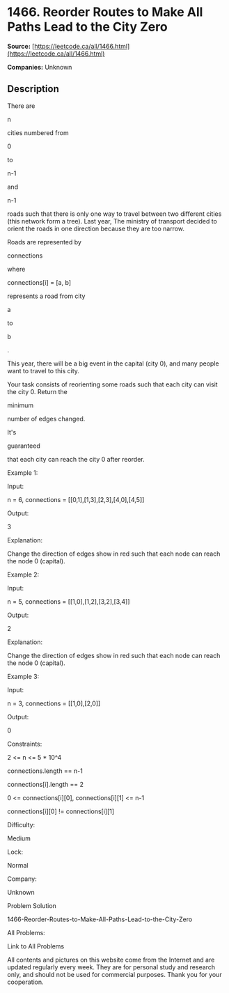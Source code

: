 # 1466. Reorder Routes to Make All Paths Lead to the City Zero

**Source:** [https://leetcode.ca/all/1466.html](https://leetcode.ca/all/1466.html)

**Companies:** Unknown

## Description

There are

n

cities numbered from

0

to

n-1

and

n-1

roads such that there is only one way to travel between
            two different cities (this network form a tree). Last year, The ministry
            of transport decided to orient the roads in one direction because they are too
            narrow.

Roads are represented by

connections

where

connections[i]
                = [a, b]

represents a road from city

a

to

b

.

This year, there will be a big event in the capital (city 0), and many people want to
                travel to this city.

Your task consists of reorienting some roads such that each city can visit the
                city 0. Return the

minimum

number of edges changed.

It's

guaranteed

that each city can reach the city 0 after reorder.

Example 1:

Input:

n = 6, connections = [[0,1],[1,3],[2,3],[4,0],[4,5]]

Output:

3

Explanation:

Change the direction of edges show in red such that each node can reach the node 0 (capital).

Example 2:

Input:

n = 5, connections = [[1,0],[1,2],[3,2],[3,4]]

Output:

2

Explanation:

Change the direction of edges show in red such that each node can reach the node 0 (capital).

Example 3:

Input:

n = 3, connections = [[1,0],[2,0]]

Output:

0

Constraints:

2 <= n <= 5 * 10^4

connections.length == n-1

connections[i].length == 2

0 <= connections[i][0], connections[i][1] <= n-1

connections[i][0] != connections[i][1]

Difficulty:

Medium

Lock:

Normal

Company:

Unknown

Problem Solution

1466-Reorder-Routes-to-Make-All-Paths-Lead-to-the-City-Zero

All Problems:

Link to All Problems

All contents and pictures on this website come from the Internet and are updated regularly every week. They are for personal study and research only, and should not be used for commercial purposes. Thank you for your cooperation.

